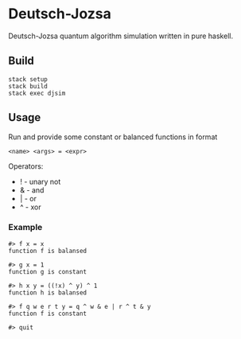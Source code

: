 # Deutsch-Jozsa

Deutsch-Jozsa quantum algorithm simulation written in pure haskell.

## Build

```
stack setup
stack build
stack exec djsim
```

## Usage

Run and provide some constant or balanced functions in format
```
<name> <args> = <expr>
```
Operators:
* ! - unary not
* & - and
* | - or
* ^ - xor

### Example
```
#> f x = x
function f is balansed

#> g x = 1
function g is constant

#> h x y = ((!x) ^ y) ^ 1
function h is balansed

#> f q w e r t y = q ^ w & e | r ^ t & y
function f is constant

#> quit
```
